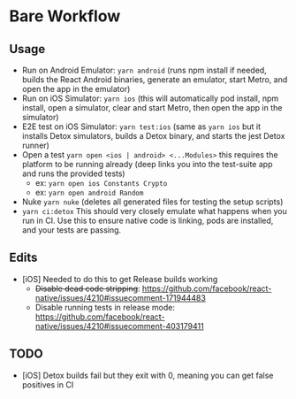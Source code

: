 # Bare Workflow

## Usage

- Run on Android Emulator: `yarn android` (runs npm install if needed, builds the React Android binaries, generate an emulator, start Metro, and open the app in the emulator)
- Run on iOS Simulator: `yarn ios` (this will automatically pod install, npm install, open a simulator, clear and start Metro, then open the app in the simulator)
- E2E test on iOS Simulator: `yarn test:ios` (same as `yarn ios` but it installs Detox simulators, builds a Detox binary, and starts the jest Detox runner)
- Open a test `yarn open <ios | android> <...Modules>` this requires the platform to be running already (deep links you into the test-suite app and runs the provided tests)
  - ex: `yarn open ios Constants Crypto`
  - ex: `yarn open android Random`
- Nuke `yarn nuke` (deletes all generated files for testing the setup scripts)
- `yarn ci:detox` This should very closely emulate what happens when you run in CI. Use this to ensure native code is linking, pods are installed, and your tests are passing.

## Edits

- [iOS] Needed to do this to get Release builds working
  - ~~Disable dead code stripping~~: https://github.com/facebook/react-native/issues/4210#issuecomment-171944483
  - Disable running tests in release mode: https://github.com/facebook/react-native/issues/4210#issuecomment-403179411

## TODO

- [iOS] Detox builds fail but they exit with 0, meaning you can get false positives in CI
